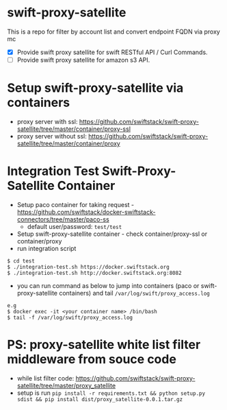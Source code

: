 # swift-proxy-satellite
This is a repo for filter by account list and convert endpoint FQDN via proxy mc

 * [x] Provide swift proxy satellite for swift RESTful API / Curl Commands.
 * [ ] Provide swift proxy satellite for amazon s3 API.

# Setup swift-proxy-satellite via containers
 * proxy server with ssl: https://github.com/swiftstack/swift-proxy-satellite/tree/master/container/proxy-ssl
 * proxy server without ssl: https://github.com/swiftstack/swift-proxy-satellite/tree/master/container/proxy

# Integration Test Swift-Proxy-Satellite Container
 * Setup paco container for taking request - https://github.com/swiftstack/docker-swiftstack-connectors/tree/master/paco-ss
   * default user/password: `test/test`
 * Setup swift-proxy-satellite container - check container/proxy-ssl or container/proxy
 * run integration script
 ```
 $ cd test
 $ ./integration-test.sh https://docker.swiftstack.org
 $ ./integration-test.sh http://docker.swiftstack.org:8082
 ```
 * you can run command as below to jump into containers (paco or swift-proxy-satellite containers) and tail `/var/log/swift/proxy_access.log`
 ```
 e.g
 $ docker exec -it <your container name> /bin/bash
 $ tail -f /var/log/swift/proxy_access.log
 ```

# PS: proxy-satellite white list filter middleware from souce code
 * while list filter code: https://github.com/swiftstack/swift-proxy-satellite/tree/master/proxy_satellite
 * setup is run `pip install -r requirements.txt && python setup.py sdist && pip install dist/proxy_satellite-0.0.1.tar.gz`
